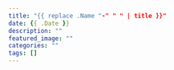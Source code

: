 ```yaml
---
title: "{{ replace .Name "-" " " | title }}"
date: {{ .Date }}
description: ""
featured_image: ""
categories: ""
tags: []
---
```


